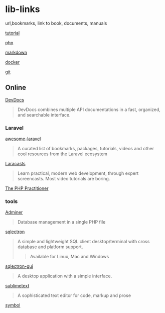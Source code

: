# lib-links
url,bookmarks, link to book, documents, manuals

[tutorial](./tutorial.md)

[php](./php.md)

[markdown](./markdown.md)

[docker](./docker.md)

[git](./git.md)

## Online

[DevDocs](https://devdocs.io/)
> DevDocs combines
> multiple API documentations
> in a fast, organized, and searchable interface.

### Laravel 

[awesome-laravel](https://github.com/chiraggude/awesome-laravel)
> A curated list of bookmarks, packages, tutorials, videos
> and other cool resources from the Laravel ecosystem 

[Laracasts](https://laracasts.com)
> Learn practical, modern web development, through expert screencasts.
> Most video tutorials are boring.

[The PHP Practitioner](https://laracasts.com/series/php-for-beginners)


### tools

[Adminer](https://www.adminer.org/en/)
> Database management in a single PHP file

[sqlectron](https://sqlectron.github.io/)
> A simple and lightweight SQL client desktop/terminal
> with cross database and platform support.
>> Available for Linux, Mac and Windows

[sqlectron-gui](https://github.com/sqlectron/sqlectron-gui/releases)
> A desktop application with a simple interface.

[sublimetext](https://www.sublimetext.com/)
> A sophisticated text editor for code, markup and prose

[symbol](./man/symbol.md)
